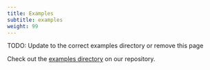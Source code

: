 ```yaml
---
title: Examples
subtitle: examples
weight: 99
---
```


TODO: Update to the correct examples directory or remove this page

Check out the [examples directory] on our repository.

[examples directory]: https://gitlab.eng.vmware.com/kontinue/kontinue/-/tree/v0.0.3/examples
